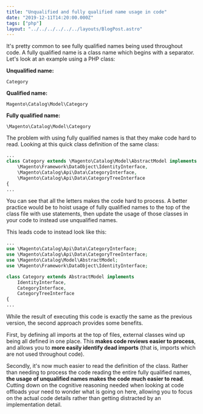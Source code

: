 ```yaml
---
title: "Unqualified and fully qualified name usage in code"
date: "2019-12-11T14:20:00.000Z"
tags: ["php"]
layout: "../../../../../../layouts/BlogPost.astro"
---
```


It's pretty common to see fully qualified names being used throughout code. A fully qualified name is a class name which begins with a separator. Let's look at an example using a PHP class:

**Unqualified name:**

`Category`

**Qualified name:**

`Magento\Catalog\Model\Category`

**Fully qualified name:**

`\Magento\Catalog\Model\Category`

The problem with using fully qualified names is that they make code hard to read. Looking at this quick class definition of the same class:

```php
...
class Category extends \Magento\Catalog\Model\AbstractModel implements
    \Magento\Framework\DataObject\IdentityInterface,
    \Magento\Catalog\Api\Data\CategoryInterface,
    \Magento\Catalog\Api\Data\CategoryTreeInterface
{
...
```

You can see that all the letters makes the code hard to process. A better practice would be to hoist usage of fully qualified names to the top of the class file with use statements, then update the usage of those classes in your code to instead use unqualified names.

This leads code to instead look like this:

```php
...
use \Magento\Catalog\Api\Data\CategoryInterface;
use \Magento\Catalog\Api\Data\CategoryTreeInterface;
use \Magento\Catalog\Model\AbstractModel;
use \Magento\Framework\DataObject\IdentityInterface;

class Category extends AbstractModel implements
    IdentityInterface,
    CategoryInterface,
    CategoryTreeInterface
{
...
```

While the result of executing this code is exactly the same as the previous version, the second approach provides some benefits.

First, by defining all imports at the top of files, external classes wind up being all defined in one place. This **makes code reviews easier to process**, and allows you to **more easily identify dead imports** (that is, imports which are not used throughout code).

Secondly, it's now much easier to read the definition of the class. Rather than needing to process the code reading the entire fully qualified names, **the usage of unqualified names makes the code much easier to read**. Cutting down on the cognitive reasoning needed when looking at code offloads your need to wonder what is going on here, allowing you to focus on the actual code details rather than getting distracted by an implementation detail.
